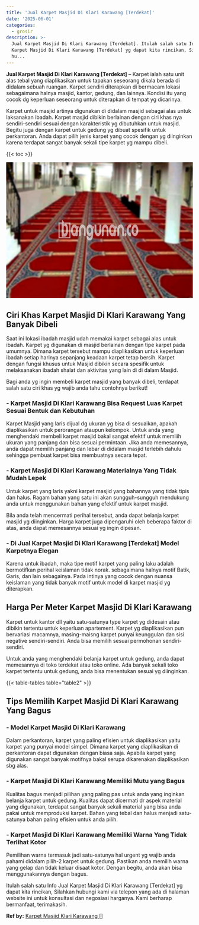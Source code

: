 ```yaml
---
title: 'Jual Karpet Masjid Di Klari Karawang [Terdekat]'
date: '2025-06-01'
categories:
  - grosir
description: >-
  Jual Karpet Masjid Di Klari Karawang [Terdekat]. Itulah salah satu Info Jual
  Karpet Masjid Di Klari Karawang [Terdekat] yg dapat kita rincikan, Silahkan
  hu...
---
```


**Jual Karpet Masjid Di Klari Karawang \[Terdekat\]** – Karpet ialah satu unit alas tebal yang diaplikasikan untuk tapakan seseorang dikala berada di didalam sebuah ruangan. Karpet sendiri diterapkan di bermacam lokasi sebagaimana halnya masjid, kantor, gedung, dan lainnya. Kondisi itu yang cocok dg keperluan seseorang untuk diterapkan di tempat yg dicarinya.

Karpet untuk masjid artinya digunakan di didalam masjid sebagai alas untuk laksanakan ibadah. Karpet masjid dibikin berlainan dengan ciri khas nya sendiri-sendiri sesuai dengan karakteristik yg dibutuhkan untuk masjid. Begitu juga dengan karpet untuk gedung yg dibuat spesifik untuk perkantoran. Anda dapat pilih jenis karpet yang cocok dengan yg diinginkan karena terdapat sangat banyak sekali tipe karpet yg mampu dibeli.

{{< toc >}}

![Jual Karpet Masjid Di Klari Karawang [Terdekat]](/images/grosir-karpet-murah-68.png)

## Ciri Khas Karpet Masjid Di Klari Karawang Yang Banyak Dibeli

Saat ini lokasi ibadah masjid udah memakai karpet sebagai alas untuk ibadah. Karpet yg digunakan di masjid berlainan dengan tipe karpet pada umumnya. Dimana karpet tersebut mampu diaplikasikan untuk keperluan ibadah setiap harinya sepanjang keadaan karpet tetap bersih. Karpet dengan fungsi khusus untuk Masjid dibikin secara spesifik untuk melaksanakan ibadah shalat dan aktivitas yang lain di di dalam Masjid.

Bagi anda yg ingin membeli karpet masjid yang banyak dibeli, terdapat salah satu ciri khas yg wajib anda tahu contohnya berikut!

### \- Karpet Masjid Di Klari Karawang Bisa Request Luas Karpet Sesuai Bentuk dan Kebutuhan

Karpet Masjid yang laris dijual dg ukuran yg bisa di sesuaikan, apakah diaplikasikan untuk perorangan ataupun kelompok. Untuk anda yang menghendaki membeli karpet masjid bakal sangat efektif untuk memliih ukuran yang panjang dan bisa sesuai permintaan. Jika anda memesannya, anda dapat memilih panjang dan lebar di didalam masjid terlebih dahulu sehingga pembuat karpet bisa membuatnya secara tepat.

### \- Karpet Masjid Di Klari Karawang Materialnya Yang Tidak Mudah Lepek

Untuk karpet yang laris yakni karpet masjid yang bahannya yang tidak tipis dan halus. Ragam bahan yang satu ini akan sungguh-sungguh mendukung anda untuk menggunakan bahan yang efektif untuk karpet masjid.

Bila anda telah mencermati perihal tersebut, anda dapat belanja karpet masjid yg diinginkan. Harga karpet juga dipengaruhi oleh beberapa faktor di atas, anda dapat memesannya sesuai yg ingin dipesan.

### \- Di Jual Karpet Masjid Di Klari Karawang \[Terdekat\] Model Karpetnya Elegan

Karena untuk ibadah, maka tipe motif karpet yang paling laku adalah bermotifkan perihal keislaman tidak norak. sebagaimana halnya motif Batik, Garis, dan lain sebagainya. Pada intinya yang cocok dengan nuansa keislaman yang tidak banyak motif untuk model di karpet masjid yg diterapkan.

## Harga Per Meter Karpet Masjid Di Klari Karawang

Karpet untuk kantor dll yaitu satu-satunya type karpet yg didesain atau dibikin tertentu untuk keperluan apartement. Karpet yg diaplikasikan pun bervariasi macamnya, masing-maisng karpet punyai keunggulan dan sisi negative sendiri-sendiri. Anda bisa memilih sesuai permohonan sendiri-sendiri.

Untuk anda yang menghendaki belanja karpet untuk gedung, anda dapat memesannya di toko terdekat atau toko online. Ada banyak sekali toko karpet tertentu untuk gedung, anda bisa menentukan sesuai yg diinginkan.

{{< table-tables table="table2" >}}

## Tips Memilih Karpet Masjid Di Klari Karawang Yang Bagus

### \- Model Karpet Masjid Di Klari Karawang

Dalam perkantoran, karpet yang paling efisien untuk diaplikasikan yaitu karpet yang punyai model simpel. Dimana karpet yang diaplikasikan di perkantoran dapat digunakan dengan biasa saja. Apabila karpet yang digunakan sangat banyak motifnya bakal serupa dikarenakan diaplikasikan sbg alas.

### \- Karpet Masjid Di Klari Karawang Memiliki Mutu yang Bagus

Kualitas bagus menjadi pilihan yang paling pas untuk anda yang inginkan belanja karpet untuk gedung. Kualitas dapat dicermati dr aspek material yang digunakan, terdapat sangat banyak sekali material yang bisa anda pakai untuk memproduksi karpet. Bahan yang tebal dan halus menjadi satu-satunya bahan paling efisien untuk anda pilih.

### \- Karpet Masjid Di Klari Karawang Memiliki Warna Yang Tidak Terlihat Kotor

Pemilihan warna termasuk jadi satu-satunya hal urgent yg wajib anda pahami didalam pilih-2 karpet untuk gedung. Pastikan anda memilih warna yang gelap dan tidak keluar disaat kotor. Dengan begitu, anda akan bisa menggunakannya dengan bagus.

Itulah salah satu Info Jual Karpet Masjid Di Klari Karawang \[Terdekat\] yg dapat kita rincikan, Silahkan hubungi kami via telepon yang ada di halaman website ini untuk konsultasi dan negosiasi harganya. Kami berharap bermanfaat, terimakasih.

**Ref by:**  [Karpet Masjid Klari Karawang []](https://id.wikipedia.org/wiki/Karpet)
